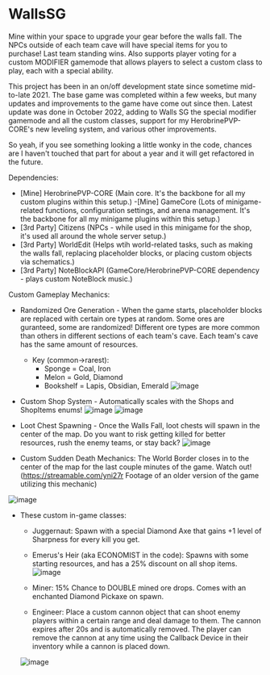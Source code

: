 # WallsSG
Mine within your space to upgrade your gear before the walls fall. The NPCs outside of each team cave will have special items for you to purchase! Last team standing wins. Also supports player voting for a custom MODIFIER gamemode that allows players to select a custom class to play, each with a special ability.


This project has been in an on/off development state since sometime mid-to-late 2021. The base game was completed within a few weeks, but many updates and improvements to the game have come out since then. Latest update was done in October 2022, adding to Walls SG the special modifier gamemode and all the custom classes, support for my HerobrinePVP-CORE's new leveling system, and various other improvements.

So yeah, if you see something looking a little wonky in the code, chances are I haven't touched that part for about a year and it will get refactored in the future.


Dependencies:

- [Mine] HerobrinePVP-CORE (Main core. It's the backbone for all my custom plugins within this setup.)
-[Mine] GameCore (Lots of minigame-related functions, configuration settings, and arena management. It's the backbone for all my minigame plugins within this setup.)
- [3rd Party] Citizens (NPCs - while used in this minigame for the shop, it's used all around the whole server setup.)
- [3rd Party] WorldEdit (Helps wtih world-related tasks, such as making the walls fall, replacing placeholder blocks, or placing custom objects via schematics.)
- [3rd Party] NoteBlockAPI (GameCore/HerobrinePVP-CORE dependency - plays custom NoteBlock music.)


Custom Gameplay Mechanics:

- Randomized Ore Generation - When the game starts, placeholder blocks are replaced with certain ore types at random. Some ores are guranteed, some are randomized! Different ore types are more common than others in different sections of each team's cave. Each team's cave has the same amount of resources.
  - Key (common->rarest): 
      - Sponge = Coal, Iron
      - Melon = Gold, Diamond
      - Bookshelf = Lapis, Obsidian, Emerald
![image](https://user-images.githubusercontent.com/74119793/198732055-afa7a80a-6720-4a22-bebc-2d2f3908b989.png)


- Custom Shop System - Automatically scales with the Shops and ShopItems enums!
![image](https://user-images.githubusercontent.com/74119793/198731127-6fbe864d-37fc-44f7-90ae-cf025caacfad.png)
![image](https://user-images.githubusercontent.com/74119793/198731166-00f233ec-bc9b-42a8-a601-4a2a08449b4c.png)

- Loot Chest Spawning - Once the Walls Fall, loot chests will spawn in the center of the map. Do you want to risk getting killed for better resources, rush the enemy teams, or stay back? 
![image](https://user-images.githubusercontent.com/74119793/198731426-5eee3c73-f9e9-4bbf-85e6-6ea76c249e6d.png)

- Custom Sudden Death Mechanics: The World Border closes in to the center of the map for the last couple minutes of the game. Watch out! (https://streamable.com/yni27r Footage of an older version of the game utilizing this mechanic)

![image](https://user-images.githubusercontent.com/74119793/198730927-618f6192-769d-40d8-a982-12393bbbf419.png)
- These custom in-game classes:
  - Juggernaut: Spawn with a special Diamond Axe that gains +1 level of Sharpness for every kill you get.
  - Emerus's Heir (aka ECONOMIST in the code): Spawns with some starting resources, and has a 25% discount on all shop items.
  ![image](https://user-images.githubusercontent.com/74119793/198731246-9ee6dca2-c6bb-4745-aecf-f16731874778.png)

  - Miner: 15% Chance to DOUBLE mined ore drops. Comes with an enchanted Diamond Pickaxe on spawn.
  - Engineer: Place a custom cannon object that can shoot enemy players within a certain range and deal damage to them. The cannon expires after 20s and is automatically removed. The player can remove the cannon at any time using the Callback Device in their inventory while a cannon is placed down.
  
  ![image](https://user-images.githubusercontent.com/74119793/198731320-49fc391d-45f1-4ce1-ba2b-75afd746127d.png)

 
 
